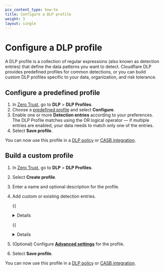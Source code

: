 ```yaml
---
pcx_content_type: how-to
title: Configure a DLP profile
weight: 3
layout: single
---
```


# Configure a DLP profile

A DLP profile is a collection of regular expressions (also known as detection entries) that define the data patterns you want to detect. Cloudflare DLP provides predefined profiles for common detections, or you can build custom DLP profiles specific to your data, organization, and risk tolerance.

## Configure a predefined profile

1. In [Zero Trust](https://one.dash.cloudflare.com/), go to **DLP** > **DLP Profiles**.
2. Choose a [predefined profile](/cloudflare-one/policies/data-loss-prevention/dlp-profiles/predefined-profiles/) and select **Configure**.
3. Enable one or more **Detection entries** according to your preferences. The DLP Profile matches using the OR logical operator — if multiple entries are enabled, your data needs to match only one of the entries.
4. Select **Save profile**.

You can now use this profile in a [DLP policy](/cloudflare-one/policies/data-loss-prevention/dlp-policies/#2-create-a-dlp-policy) or [CASB integration](/cloudflare-one/applications/scan-apps/casb-dlp/).

## Build a custom profile

1. In [Zero Trust](https://one.dash.cloudflare.com/), go to **DLP** > **DLP Profiles**.
2. Select **Create profile**.
3. Enter a name and optional description for the profile.
4. Add custom or existing detection entries.

   {{<details header="Add a custom entry">}}

   1. Select **Add custom entry** and give it a name.
   2. In **Value**, enter a regular expression (or regex) that defines the text pattern you want to detect. For example, `test\d\d` will detect the word `test` followed by two digits.

      - Regexes are written in Rust. We recommend validating your regex with [Rustexp](https://rustexp.lpil.uk/).
      - Detected text patterns are limited to 1024 bytes in length.
      - Regexes with `+` are not supported as they are prone to exceeding the length limit. For example `a+` can detect an infinite number of a's. We recommend using `a{min,max}` instead, such as `a{1,1024}`.

   3. To save the detection entry, select **Done**.

   </div>
   </details>

   {{<details header="Add existing entries">}}

   Existing entries include [predefined detection entries](predefined-profiles/) and [DLP datasets](/cloudflare-one/policies/data-loss-prevention/datasets/).

   1. Select **Add existing entries**.
   2. Choose which entries you want to add, then select **Confirm**.
   3. To save the detection entry, select **Done**.

   </div>
   </details>

5. (Optional) Configure [**Advanced settings**](/cloudflare-one/policies/data-loss-prevention/dlp-profiles/advanced-settings/) for the profile.
6. Select **Save profile**.

You can now use this profile in a [DLP policy](/cloudflare-one/policies/data-loss-prevention/dlp-policies/#2-create-a-dlp-policy) or [CASB integration](/cloudflare-one/applications/scan-apps/casb-dlp/).
